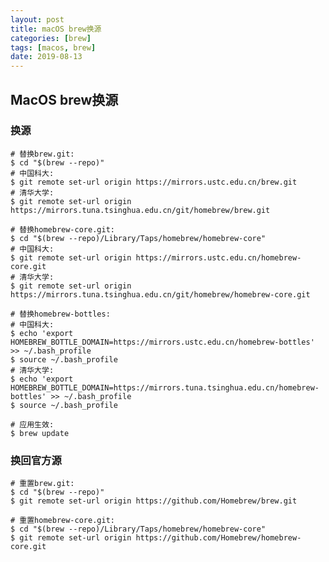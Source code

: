 ```yaml
---
layout: post
title: macOS brew换源
categories: [brew]
tags: [macos, brew]
date: 2019-08-13
---
```


## MacOS brew换源

### 换源

    # 替换brew.git:
    $ cd "$(brew --repo)"
    # 中国科大:
    $ git remote set-url origin https://mirrors.ustc.edu.cn/brew.git
    # 清华大学:
    $ git remote set-url origin https://mirrors.tuna.tsinghua.edu.cn/git/homebrew/brew.git

    # 替换homebrew-core.git:
    $ cd "$(brew --repo)/Library/Taps/homebrew/homebrew-core"
    # 中国科大:
    $ git remote set-url origin https://mirrors.ustc.edu.cn/homebrew-core.git
    # 清华大学:
    $ git remote set-url origin https://mirrors.tuna.tsinghua.edu.cn/git/homebrew/homebrew-core.git

    # 替换homebrew-bottles:
    # 中国科大:
    $ echo 'export HOMEBREW_BOTTLE_DOMAIN=https://mirrors.ustc.edu.cn/homebrew-bottles' >> ~/.bash_profile
    $ source ~/.bash_profile
    # 清华大学:
    $ echo 'export HOMEBREW_BOTTLE_DOMAIN=https://mirrors.tuna.tsinghua.edu.cn/homebrew-bottles' >> ~/.bash_profile
    $ source ~/.bash_profile

    # 应用生效:
    $ brew update

### 换回官方源

    # 重置brew.git:
    $ cd "$(brew --repo)"
    $ git remote set-url origin https://github.com/Homebrew/brew.git

    # 重置homebrew-core.git:
    $ cd "$(brew --repo)/Library/Taps/homebrew/homebrew-core"
    $ git remote set-url origin https://github.com/Homebrew/homebrew-core.git
